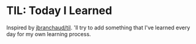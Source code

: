 # TIL: Today I Learned 

Inspired by [jbranchaud/til](https://github.com/jbranchaud/til). 'll try to add something that I've learned every day for my own learning process.

